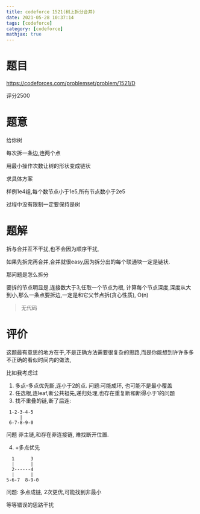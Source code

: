 ```yaml
---
title: codeforce 1521(树上拆分合并)
date: 2021-05-28 10:37:14
tags: [codeforce]
category: [codeforce]
mathjax: true
---
```


# 题目

https://codeforces.com/problemset/problem/1521/D

评分2500

# 题意

给你树

每次拆一条边,连两个点

用最小操作次数让树的形状变成链状

求具体方案

样例1e4组,每个数节点小于1e5,所有节点数小于2e5

过程中没有限制一定要保持是树

# 题解

拆与合并互不干扰,也不会因为顺序干扰,

如果先拆完再合并,合并就很easy,因为拆分出的每个联通块一定是链状.

那问题是怎么拆分

要拆的节点明显是,连接数大于3,任取一个节点为根, 计算每个节点深度,深度从大到小,那么一条点要拆边,一定是和它父节点拆(贪心性质), O(n)

> 无代码

# 评价

这题最有意思的地方在于,不是正确方法需要很复杂的思路,而是你能想到许许多多不正确的看似时间内的做法,

比如我考虑过

1. 多点-多点优先斷,连小于2的点. 问题:可能成环, 也可能不是最小覆盖
2. 任选根,连leaf,断公共祖先,递归处理,也存在重复断和断得小于1的问题
3. 找不重叠的链,断了后连:

```
 1-2-3-4-5
     |
 6-7-8-9-0
```

 问题 非主链,和存在非连接链, 难找断开位置.

4. +多点优先

```
  1      3
  |      |
  2------4
  |      |
5-6-7  8-9-0
```

 问题: 多点成链, 2次更优,可能找到非最小


等等错误的思路干扰

